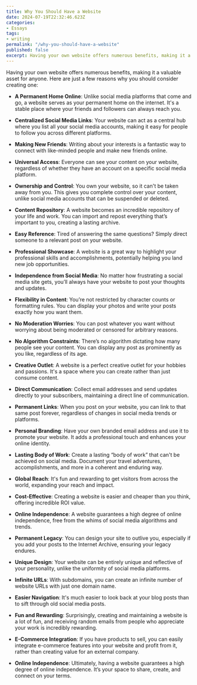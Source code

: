 ```yaml
---
title: Why You Should Have a Website
date: 2024-07-19T22:32:46.623Z
categories:
- Essays
tags:
- writing
permalink: "/why-you-should-have-a-website"
published: false
excerpt: Having your own website offers numerous benefits, making it a valuable asset for anyone.
---
```

Having your own website offers numerous benefits, making it a valuable asset for anyone. Here are just a few reasons why you should consider creating one:

- **A Permanent Home Online**: Unlike social media platforms that come and go, a website serves as your permanent home on the internet. It's a stable place where your friends and followers can always reach you.
  
- **Centralized Social Media Links**: Your website can act as a central hub where you list all your social media accounts, making it easy for people to follow you across different platforms.
  
- **Making New Friends**: Writing about your interests is a fantastic way to connect with like-minded people and make new friends online.
  
- **Universal Access**: Everyone can see your content on your website, regardless of whether they have an account on a specific social media platform.
  
- **Ownership and Control**: You own your website, so it can't be taken away from you. This gives you complete control over your content, unlike social media accounts that can be suspended or deleted.
  
- **Content Repository**: A website becomes an incredible repository of your life and work. You can import and repost everything that’s important to you, creating a lasting archive.
  
- **Easy Reference**: Tired of answering the same questions? Simply direct someone to a relevant post on your website.
  
- **Professional Showcase**: A website is a great way to highlight your professional skills and accomplishments, potentially helping you land new job opportunities.
  
- **Independence from Social Media**: No matter how frustrating a social media site gets, you’ll always have your website to post your thoughts and updates.
  
- **Flexibility in Content**: You’re not restricted by character counts or formatting rules. You can display your photos and write your posts exactly how you want them.
  
- **No Moderation Worries**: You can post whatever you want without worrying about being moderated or censored for arbitrary reasons.
  
- **No Algorithm Constraints**: There’s no algorithm dictating how many people see your content. You can display any post as prominently as you like, regardless of its age.
  
- **Creative Outlet**: A website is a perfect creative outlet for your hobbies and passions. It's a space where you can create rather than just consume content.
  
- **Direct Communication**: Collect email addresses and send updates directly to your subscribers, maintaining a direct line of communication.
  
- **Permanent Links**: When you post on your website, you can link to that same post forever, regardless of changes in social media trends or platforms.
  
- **Personal Branding**: Have your own branded email address and use it to promote your website. It adds a professional touch and enhances your online identity.
  
- **Lasting Body of Work**: Create a lasting “body of work” that can't be achieved on social media. Document your travel adventures, accomplishments, and more in a coherent and enduring way.
  
- **Global Reach**: It's fun and rewarding to get visitors from across the world, expanding your reach and impact.
  
- **Cost-Effective**: Creating a website is easier and cheaper than you think, offering incredible ROI value.
  
- **Online Independence**: A website guarantees a high degree of online independence, free from the whims of social media algorithms and trends.
  
- **Permanent Legacy**: You can design your site to outlive you, especially if you add your posts to the Internet Archive, ensuring your legacy endures.
  
- **Unique Design**: Your website can be entirely unique and reflective of your personality, unlike the uniformity of social media platforms.
  
- **Infinite URLs**: With subdomains, you can create an infinite number of website URLs with just one domain name.
  
- **Easier Navigation**: It's much easier to look back at your blog posts than to sift through old social media posts.
  
- **Fun and Rewarding**: Surprisingly, creating and maintaining a website is a lot of fun, and receiving random emails from people who appreciate your work is incredibly rewarding.
  
- **E-Commerce Integration**: If you have products to sell, you can easily integrate e-commerce features into your website and profit from it, rather than creating value for an external company.
  
- **Online Independence**: Ultimately, having a website guarantees a high degree of online independence. It’s your space to share, create, and connect on your terms.